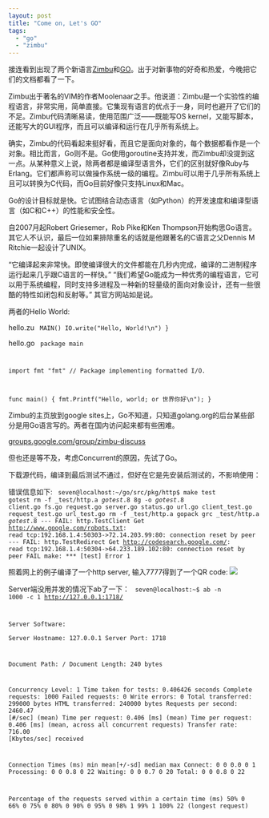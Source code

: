 ```yaml
---
layout: post
title: "Come on, Let's GO"
tags:
  - "go"
  - "zimbu"
---
```



接连看到出现了两个新语言[Zimbu](http://groups.google.com/group/zimbu-discuss)和[GO](http://golang.org)。出于对新事物的好奇和热爱，今晚把它们的文档都看了一下。

Zimbu出于著名的VIM的作者Moolenaar之手。他说道：Zimbu是一个实验性的编程语言，非常实用，简单直接。它集现有语言的优点于一身，同时也避开了它们的不足。Zimbu代码清晰易读，使用范围广泛——既能写OS kernel，又能写脚本，还能写大的GUI程序，而且可以编译和运行在几乎所有系统上。

确实，Zimbu的代码看起来挺好看，而且它是面向对象的，每个数据都看作是一个对象。相比而言，Go则不是。Go使用goroutine支持并发，而Zimbu却没提到这一点。从某种意义上说，除两者都是编译型语言外，它们的区别就好像Ruby与Erlang。它们都声称可以做操作系统一级的编程。Zimbu可以用于几乎所有系统上且可以转换为C代码，而Go目前好像只支持Linux和Mac。

Go的设计目标就是快。它试图结合动态语言（如Python）的开发速度和编译型语言（如C和C++）的性能和安全性。

自2007月起Robert Griesemer，Rob Pike和Ken Thompson开始构思Go语言。其它人不认识，最后一位如果排除重名的话就是他跟著名的C语言之父Dennis M Ritchie一起设计了UNIX。

“它编译起来非常快。即使编译很大的文件都能在几秒内完成，编译的二进制程序运行起来几乎跟C语言的一样快。” “我们希望Go能成为一种优秀的编程语言，它可以用于系统编程，同时支持多进程及一种新的轻量级的面向对象设计，还有一些很酷的特性如闭包和反射等。” 其官方网站如是说。

两者的Hello World:

hello.zu
<code>
MAIN()
  IO.write("Hello, World!\n")
}
</code>

hello.go
<code>
package main

import fmt "fmt" // Package implementing formatted I/O.

func main() {
	fmt.Printf("Hello, world; or 世界你好\n");
} 
</code>

Zimbu的主页放到google sites上，Go不知道，只知道golang.org的后台某些部分是用Go语言写的。两者在国内访问起来都有些困难。

[groups.google.com/group/zimbu-discuss](http://groups.google.com/group/zimbu-discuss/browse_thread/thread/6fcd680b52288c55)

但也还是等不及，考虑Concurrent的原因，先试了Go。

下载源代码，编译到最后测试不通过，但好在它是先安装后测试的，不影响使用：

错误信息如下:
<code>
seven@localhost:~/go/src/pkg/http$ make test
gotest
rm -f _test/http.a _gotest_.8
8g -o _gotest_.8 client.go fs.go request.go server.go status.go url.go    client_test.go request_test.go url_test.go
rm -f _test/http.a
gopack grc _test/http.a _gotest_.8 
--- FAIL: http.TestClient
        Get http://www.google.com/robots.txt: read tcp:192.168.1.4:50303->72.14.203.99:80: connection reset by peer
--- FAIL: http.TestRedirect
        Get http://codesearch.google.com/: read tcp:192.168.1.4:50304->64.233.189.102:80: connection reset by peer
FAIL
make: *** [test] Error 1
</code>

照着网上的例子编译了一个http server, 输入7777得到了一个QR code:
<img src="http://chart.apis.google.com/chart?chs=300x300&cht=qr&choe=UTF-8&chl=7777" />

Server端没用并发的情况下ab了一下：
<code>
seven@localhost:~$ ab -n 1000 -c 1 http://127.0.0.1:1718/

Server Software:        
Server Hostname:        127.0.0.1
Server Port:            1718

Document Path:          /
Document Length:        240 bytes

Concurrency Level:      1
Time taken for tests:   0.406426 seconds
Complete requests:      1000
Failed requests:        0
Write errors:           0
Total transferred:      299000 bytes
HTML transferred:       240000 bytes
Requests per second:    2460.47 [#/sec] (mean)
Time per request:       0.406 [ms] (mean)
Time per request:       0.406 [ms] (mean, across all concurrent requests)
Transfer rate:          716.00 [Kbytes/sec] received

Connection Times (ms)
              min  mean[+/-sd] median   max
Connect:        0    0   0.0      0       1
Processing:     0    0   0.8      0      22
Waiting:        0    0   0.7      0      20
Total:          0    0   0.8      0      22

Percentage of the requests served within a certain time (ms)
  50%      0
  66%      0
  75%      0
  80%      0
  90%      0
  95%      0
  98%      1
  99%      1
 100%     22 (longest request)
</code>
